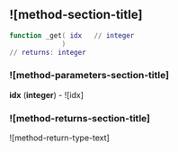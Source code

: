 ## ![method-section-title]


```lua
function _get( idx   // integer
             )
// returns: integer
```


### ![method-parameters-section-title]

**idx** (**integer**) - ![idx]

### ![method-returns-section-title]

![method-return-type-text]

